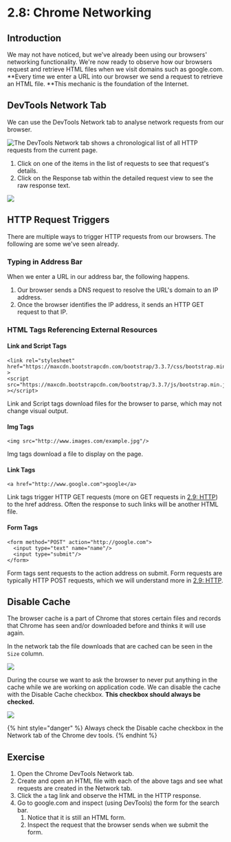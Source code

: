 # 2.8: Chrome Networking

## Introduction

We may not have noticed, but we've already been using our browsers' networking functionality. We're now ready to observe how our browsers request and retrieve HTML files when we visit domains such as google.com. **Every time we enter a URL into our browser we send a request to retrieve an HTML file. **This mechanic is the foundation of the Internet.

## DevTools Network Tab

We can use the DevTools Network tab to analyse network requests from our browser.

![The DevTools Network tab shows a chronological list of all HTTP requests from the current page.](../.gitbook/assets/screen-shot-2020-10-29-at-2.38.10-pm.png)

1. Click on one of the items in the list of requests to see that request's details.
2. Click on the Response tab within the detailed request view to see the raw response text.

![](../.gitbook/assets/screen-shot-2020-10-29-at-2.38.17-pm.png)

## HTTP Request Triggers

There are multiple ways to trigger HTTP requests from our browsers. The following are some we've seen already.

### Typing in Address Bar

When we enter a URL in our address bar, the following happens.

1. Our browser sends a DNS request to resolve the URL's domain to an IP address.
2. Once the browser identifies the IP address, it sends an HTTP GET request to that IP.

### HTML Tags Referencing External Resources

#### Link and Script Tags

```markup
<link rel="stylesheet" href="https://maxcdn.bootstrapcdn.com/bootstrap/3.3.7/css/bootstrap.min.css" >
<script src="https://maxcdn.bootstrapcdn.com/bootstrap/3.3.7/js/bootstrap.min.js" ></script>
```

Link and Script tags download files for the browser to parse, which may not change visual output.

#### Img Tags

```markup
<img src="http://www.images.com/example.jpg"/>
```

Img tags download a file to display on the page.

#### Link Tags

```markup
<a href="http://www.google.com">google</a>
```

Link tags trigger HTTP GET requests (more on GET requests in [2.9: HTTP](2.9-http.md)) to the href address. Often the response to such links will be another HTML file.

#### Form Tags

```markup
<form method="POST" action="http://google.com">
  <input type="text" name="name"/>
  <input type="submit"/>
</form>
```

Form tags sent requests to the action address on submit. Form requests are typically HTTP POST requests, which we will understand more in [2.9: HTTP](2.9-http.md).

## Disable Cache

The browser cache is a part of Chrome that stores certain files and records that Chrome has seen and/or downloaded before and thinks it will use again.

In the network tab the file downloads that are cached can be seen in the `Size` column.

![](../.gitbook/assets/size-cache.png)

 During the course we want to ask the browser to never put anything in the cache while we are working on application code. We can disable the cache with the Disable Cache checkbox. **This checkbox should always be checked.**

![](../.gitbook/assets/disable-cache.png)

{% hint style="danger" %}
Always check the Disable cache checkbox in the Network tab of the Chrome dev tools.
{% endhint %}

## Exercise

1. Open the Chrome DevTools Network tab.
2. Create and open an HTML file with each of the above tags and see what requests are created in the Network tab.
3. Click the `a` tag link and observe the HTML in the HTTP response.
4. Go to google.com and inspect (using DevTools) the form for the search bar.
   1. Notice that it is still an HTML form.
   2. Inspect the request that the browser sends when we submit the form.
